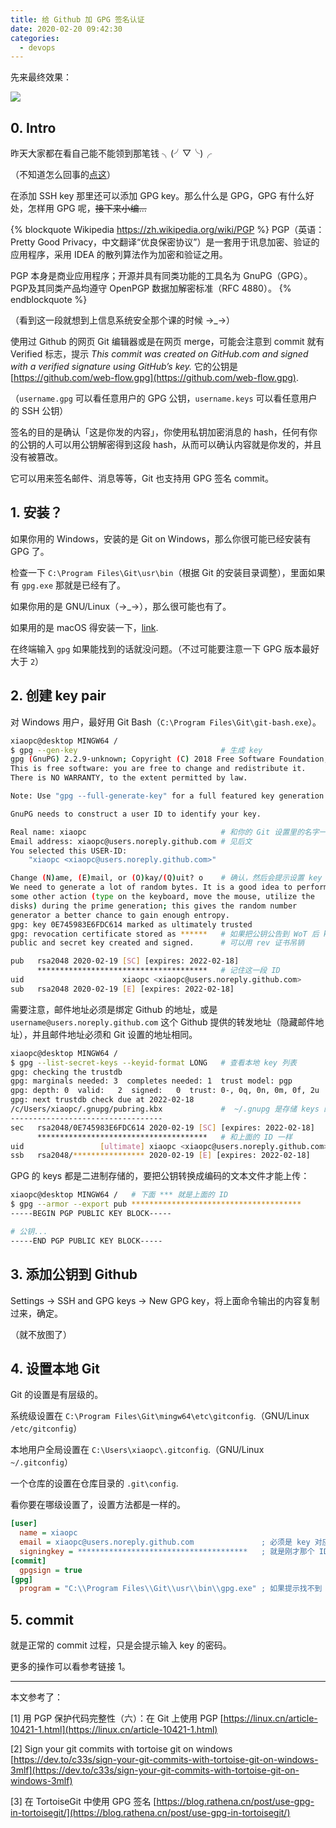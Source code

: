 ```yaml
---
title: 给 Github 加 GPG 签名认证
date: 2020-02-20 09:42:30
categories:
  - devops
---
```


先来最终效果：

![](/images/github-gpg.svg)

<!--more-->

## 0. Intro

昨天大家都在看自己能不能领到那笔钱 ╮(╯▽╰)╭

（不知道怎么回事的[点这](https://www.namebase.io/airdrop)）

在添加 SSH key 那里还可以添加 GPG key。那么什么是 GPG，GPG 有什么好处，怎样用 GPG 呢，~~接下来小编...~~

{% blockquote Wikipedia https://zh.wikipedia.org/wiki/PGP %}
PGP（英语：Pretty Good Privacy，中文翻译“优良保密协议”）是一套用于讯息加密、验证的应用程序，采用 IDEA 的散列算法作为加密和验证之用。

PGP 本身是商业应用程序；开源并具有同类功能的工具名为 GnuPG（GPG）。PGP及其同类产品均遵守 OpenPGP 数据加解密标准（RFC 4880）。
{% endblockquote %}

（看到这一段就想到上信息系统安全那个课的时候 →_→）

使用过 Github 的网页 Git 编辑器或是在网页 merge，可能会注意到 commit 就有 Verified 标志，提示 *This commit was created on GitHub.com and signed with a verified signature using GitHub’s key.* 它的公钥是 [https://github.com/web-flow.gpg](https://github.com/web-flow.gpg).

（`username.gpg` 可以看任意用户的 GPG 公钥，`username.keys` 可以看任意用户的 SSH 公钥）

签名的目的是确认「这是你发的内容」，你使用私钥加密消息的 hash，任何有你的公钥的人可以用公钥解密得到这段 hash，从而可以确认内容就是你发的，并且没有被篡改。

它可以用来签名邮件、消息等等，Git 也支持用 GPG 签名 commit。

## 1. 安装？

如果你用的 Windows，安装的是 Git on Windows，那么你很可能已经安装有 GPG 了。

检查一下 `C:\Program Files\Git\usr\bin`（根据 Git 的安装目录调整），里面如果有 `gpg.exe` 那就是已经有了。

如果你用的是 GNU/Linux（→_→），那么很可能也有了。

如果用的是 macOS 得安装一下，[link](https://gpgtools.org/).

在终端输入 `gpg` 如果能找到的话就没问题。（不过可能要注意一下 GPG 版本最好大于 `2`）

## 2. 创建 key pair

对 Windows 用户，最好用 Git Bash（`C:\Program Files\Git\git-bash.exe`）。

```bash
xiaopc@desktop MINGW64 /
$ gpg --gen-key                                # 生成 key
gpg (GnuPG) 2.2.9-unknown; Copyright (C) 2018 Free Software Foundation, Inc.
This is free software: you are free to change and redistribute it.
There is NO WARRANTY, to the extent permitted by law.

Note: Use "gpg --full-generate-key" for a full featured key generation dialog.

GnuPG needs to construct a user ID to identify your key.

Real name: xiaopc                              # 和你的 Git 设置里的名字一样
Email address: xiaopc@users.noreply.github.com # 见后文
You selected this USER-ID:
    "xiaopc <xiaopc@users.noreply.github.com>"

Change (N)ame, (E)mail, or (O)kay/(Q)uit? o    # 确认，然后会提示设置 key 的密码
We need to generate a lot of random bytes. It is a good idea to perform
some other action (type on the keyboard, move the mouse, utilize the
disks) during the prime generation; this gives the random number
generator a better chance to gain enough entropy.
gpg: key 0E745983E6FDC614 marked as ultimately trusted
gpg: revocation certificate stored as ******   # 如果把公钥公告到 WoT 后 key 丢失
public and secret key created and signed.      # 可以用 rev 证书吊销

pub   rsa2048 2020-02-19 [SC] [expires: 2022-02-18]
      **************************************   # 记住这一段 ID
uid                      xiaopc <xiaopc@users.noreply.github.com>
sub   rsa2048 2020-02-19 [E] [expires: 2022-02-18]
```

需要注意，邮件地址必须是绑定 Github 的地址，或是 `username@users.noreply.github.com` 这个 Github 提供的转发地址（隐藏邮件地址），并且邮件地址必须和 Git 设置的地址相同。

```bash
xiaopc@desktop MINGW64 /
$ gpg --list-secret-keys --keyid-format LONG   # 查看本地 key 列表
gpg: checking the trustdb
gpg: marginals needed: 3  completes needed: 1  trust model: pgp
gpg: depth: 0  valid:   2  signed:   0  trust: 0-, 0q, 0n, 0m, 0f, 2u
gpg: next trustdb check due at 2022-02-18
/c/Users/xiaopc/.gnupg/pubring.kbx             #  ~/.gnupg 是存储 keys 的目录
----------------------------------
sec   rsa2048/0E745983E6FDC614 2020-02-19 [SC] [expires: 2022-02-18]
      **************************************   # 和上面的 ID 一样
uid                 [ultimate] xiaopc <xiaopc@users.noreply.github.com>
ssb   rsa2048/**************** 2020-02-19 [E] [expires: 2022-02-18]

```

GPG 的 keys 都是二进制存储的，要把公钥转换成编码的文本文件才能上传：

```bash
xiaopc@desktop MINGW64 /   # 下面 *** 就是上面的 ID
$ gpg --armor --export pub **************************************
-----BEGIN PGP PUBLIC KEY BLOCK-----

# 公钥...
-----END PGP PUBLIC KEY BLOCK-----

```

## 3. 添加公钥到 Github

Settings -> SSH and GPG keys -> New GPG key，将上面命令输出的内容复制过来，确定。

（就不放图了）

## 4. 设置本地 Git

Git 的设置是有层级的。

系统级设置在 `C:\Program Files\Git\mingw64\etc\gitconfig`.（GNU/Linux `/etc/gitconfig`）

本地用户全局设置在 `C:\Users\xiaopc\.gitconfig`.（GNU/Linux `~/.gitconfig`）

一个仓库的设置在仓库目录的 `.git\config`.

看你要在哪级设置了，设置方法都是一样的。

```ini
[user]
  name = xiaopc
  email = xiaopc@users.noreply.github.com               ; 必须是 key 对应的地址
  signingkey = **************************************   ; 就是刚才那个 ID
[commit]
  gpgsign = true
[gpg]
  program = "C:\\Program Files\\Git\\usr\\bin\\gpg.exe" ; 如果提示找不到 gpg 位置就添加这个
```

## 5. commit

就是正常的 commit 过程，只是会提示输入 key 的密码。

更多的操作可以看参考链接 1。

* * *

本文参考了：

[1] 用 PGP 保护代码完整性（六）：在 Git 上使用 PGP [https://linux.cn/article-10421-1.html](https://linux.cn/article-10421-1.html)

[2] Sign your git commits with tortoise git on windows [https://dev.to/c33s/sign-your-git-commits-with-tortoise-git-on-windows-3mlf](https://dev.to/c33s/sign-your-git-commits-with-tortoise-git-on-windows-3mlf)

[3] 在 TortoiseGit 中使用 GPG 签名 [https://blog.rathena.cn/post/use-gpg-in-tortoisegit/](https://blog.rathena.cn/post/use-gpg-in-tortoisegit/)

